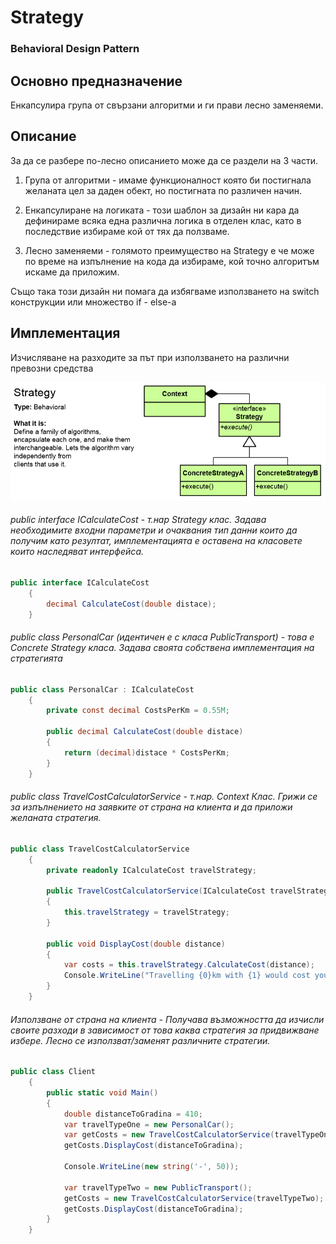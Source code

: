 # Strategy
### Behavioral Design Pattern

## Основно предназначение
Енкапсулира група от свързани алгоритми и ги прави лесно заменяеми.

## Описание
За да се разбере по-лесно описанието може да се раздели на 3 части.

1) Група от алгоритми - имаме функционалност която  би постигнала желаната цел за даден обект, но постигната по различен начин.

2) Енкапсулиране на логиката - този шаблон за дизайн ни кара да дефинираме всяка една различна логика в отделен клас, като в последствие избираме кой от тях да ползваме.

3) Лесно заменяеми - голямото преимущество на Strategy е че може по време на изпълнение на кода да избираме, кой точно алгоритъм искаме да приложим. 

Също така този дизайн ни помага да избягваме използването на switch конструкции или множество if - else-a

## Имплементация
Изчисляване на разходите за път при използването на различни превозни средства

![alt text](strategy.png)

###### public interface ICalculateCost - т.нар Strategy клас. Задава необходимите входни параметри и очаквания тип данни които да получим като резултат, имплементацията е оставена на класовете които наследяват интерфейса.
~~~c#
public interface ICalculateCost
    {
        decimal CalculateCost(double distace);
    }
~~~

###### public class PersonalCar (идентичен е с класа PublicTransport) - това е Concrete Strategy класа. Задава своята собствена имплементация на стратегията
~~~c#
public class PersonalCar : ICalculateCost
    {
        private const decimal CostsPerKm = 0.55M;

        public decimal CalculateCost(double distace)
        {
            return (decimal)distace * CostsPerKm;
        }
    }
~~~

###### public class TravelCostCalculatorService - т.нар. Context Клас. Грижи се за изпълнението на заявките от страна на клиента и да приложи желаната стратегия. 
~~~c#
public class TravelCostCalculatorService
    {
        private readonly ICalculateCost travelStrategy;

        public TravelCostCalculatorService(ICalculateCost travelStrategy)
        {
            this.travelStrategy = travelStrategy;
        }

        public void DisplayCost(double distance)
        {
            var costs = this.travelStrategy.CalculateCost(distance);
            Console.WriteLine("Travelling {0}km with {1} would cost you {2:C2}", distance, this.travelStrategy.GetType().Name, costs);
        }
    }
~~~

###### Използване от страна на клиента - Получава възможността да изчисли своите разходи в зависимост от това каква стратегия за придвижване избере. Лесно се използват/заменят различните стратегии. 
~~~c#
public class Client
    {
        public static void Main()
        {
            double distanceToGradina = 410;
            var travelTypeOne = new PersonalCar();
            var getCosts = new TravelCostCalculatorService(travelTypeOne);
            getCosts.DisplayCost(distanceToGradina);

            Console.WriteLine(new string('-', 50));

            var travelTypeTwo = new PublicTransport();
            getCosts = new TravelCostCalculatorService(travelTypeTwo);
            getCosts.DisplayCost(distanceToGradina);
        }
    }
~~~
